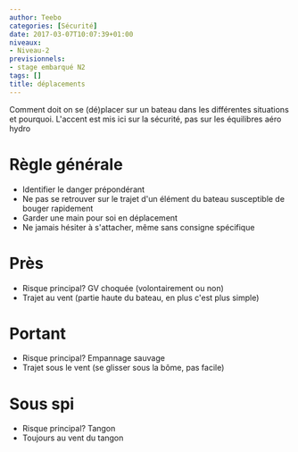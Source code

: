 ```yaml
---
author: Teebo
categories: [Sécurité]
date: 2017-03-07T10:07:39+01:00
niveaux:
- Niveau-2
previsionnels:
- stage embarqué N2
tags: []
title: déplacements
---
```

Comment doit on se (dé)placer sur un bateau dans les différentes situations et pourquoi.
L'accent est mis ici sur la sécurité, pas sur les équilibres aéro hydro
<!--more-->

# Règle générale
* Identifier le danger prépondérant
* Ne pas se retrouver sur le trajet d'un élément du bateau susceptible de bouger rapidement
* Garder une main pour soi en déplacement
* Ne jamais hésiter à s'attacher, même sans consigne spécifique

# Près
* Risque principal? GV choquée (volontairement ou non)
* Trajet au vent (partie haute du bateau, en plus c'est plus simple)

# Portant
* Risque principal? Empannage sauvage
* Trajet sous le vent (se glisser sous la bôme, pas facile)

# Sous spi
* Risque principal? Tangon
* Toujours au vent du tangon
